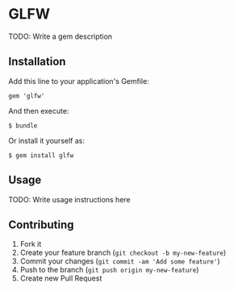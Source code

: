 # GLFW

TODO: Write a gem description

## Installation

Add this line to your application's Gemfile:

    gem 'glfw'

And then execute:

    $ bundle

Or install it yourself as:

    $ gem install glfw

## Usage

TODO: Write usage instructions here

## Contributing

1. Fork it
2. Create your feature branch (`git checkout -b my-new-feature`)
3. Commit your changes (`git commit -am 'Add some feature'`)
4. Push to the branch (`git push origin my-new-feature`)
5. Create new Pull Request
